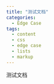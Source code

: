 ```yaml
---
title: "测试文档"
categories:
  - Edge Case
tags:
  - content
  - css
  - edge case
  - lists
  - markup
---
```

测试文档